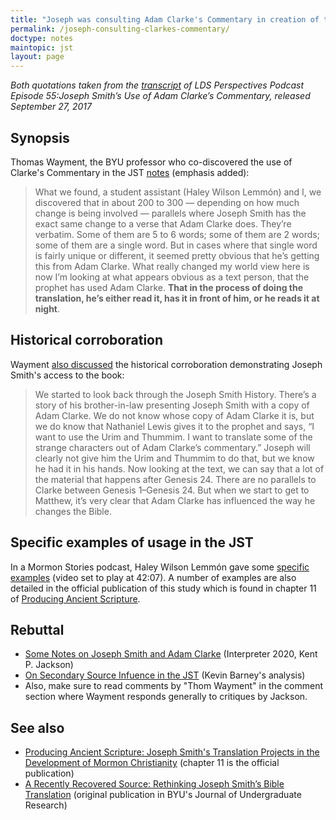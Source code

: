 ```yaml
---
title: "Joseph was consulting Adam Clarke's Commentary in creation of the JST"
permalink: /joseph-consulting-clarkes-commentary/
doctype: notes
maintopic: jst
layout: page
---
```


*Both quotations taken from the [transcript](https://hwcdn.libsyn.com/p/5/b/9/5b9a46be752511d9/LDSP_Joseph_Smiths_Use_of_Adam_Clarkes_Commentary.pdf?c_id=17171867&cs_id=17171867&expiration=1552004351&hwt=72e5d031a820717354702e26b45508fb) of LDS Perspectives Podcast Episode 55:Joseph Smith’s Use of Adam Clarke’s Commentary, released September 27, 2017*

## Synopsis

Thomas Wayment, the BYU professor who co-discovered the use of Clarke's Commentary in the JST [notes][lds-perspectives-podcast-wayment] (emphasis added):

> What we found, a student assistant (Haley Wilson Lemmón) and I, we discovered that in about 200 to 300 — depending on how much change is being involved — parallels where Joseph Smith has the exact same change to a verse that Adam Clarke does. They’re verbatim. Some of them are 5 to 6 words; some of them are 2 words; some of them are a single word.  But in cases where that single word is fairly unique or different, it seemed pretty obvious that he’s getting this from Adam Clarke. What really changed my world view here is now I’m looking at what appears obvious as a text person, that the prophet has used Adam Clarke. **That in the process of doing the translation, he’s either read it, has it in front of him, or he reads it at night**.

## Historical corroboration

Wayment [also discussed][lds-perspectives-podcast-wayment] the historical corroboration demonstrating Joseph Smith's access to the book:

> We started to look back through the Joseph Smith History. There’s a story of his brother-in-law presenting Joseph Smith with a copy of Adam Clarke. We do not know whose copy of Adam Clarke it is, but we do know that Nathaniel Lewis gives it to the prophet and says, “I want to use the Urim and Thummim. I want to translate some of the strange characters out of Adam Clarke’s commentary.” Joseph will clearly not give him the Urim and Thummim to do that, but we know he had it in his hands. Now looking at the text, we can say that a lot of the material that happens after Genesis 24. There are no parallels to Clarke between Genesis 1–Genesis 24. But when we start to get to Matthew, it’s very clear that Adam Clarke has influenced the way he changes the Bible.

## Specific examples of usage in the JST

In a Mormon Stories podcast, Haley Wilson Lemmón gave some [specific examples](https://www.youtube.com/watch?v=RBiVPz7tMqU&feature=youtu.be&t=2527) (video set to play at 42:07).  A number of examples are also detailed in the official publication of this study which is found in chapter 11 of [Producing Ancient Scripture](https://faenrandir.github.io/a_careful_examination/best-arguments-against-chiasmus-as-evidence-of-ancientness/).

## Rebuttal

* [Some Notes on Joseph Smith and Adam Clarke](https://journal.interpreterfoundation.org/some-notes-on-joseph-smith-and-adam-clarke/) (Interpreter 2020, Kent P. Jackson)
* [On Secondary Source Infuence in the JST](https://bycommonconsent.com/2021/04/16/on-secondary-source-infuence-in-the-jst/) (Kevin Barney's analysis)
* Also, make sure to read comments by "Thom Wayment" in the comment section where Wayment responds generally to critiques by Jackson.



## See also

* [Producing Ancient Scripture: Joseph Smith's Translation Projects in the Development of Mormon Christianity](https://uofupress.lib.utah.edu/producing-ancient-scripture/) (chapter 11 is the official publication)
* [A Recently Recovered Source: Rethinking Joseph Smith’s Bible Translation](http://jur.byu.edu/?p=21296) (original publication in BYU's Journal of Undergraduate Research)

[lds-perspectives-podcast-wayment]: https://web.archive.org/web/20201128001154/https://hwcdn.libsyn.com/p/5/b/9/5b9a46be752511d9/LDSP_Joseph_Smiths_Use_of_Adam_Clarkes_Commentary.pdf?c_id=17171867&cs_id=17171867&expiration=1606525900&hwt=b3d5a485080966bf24011a74ff048746

